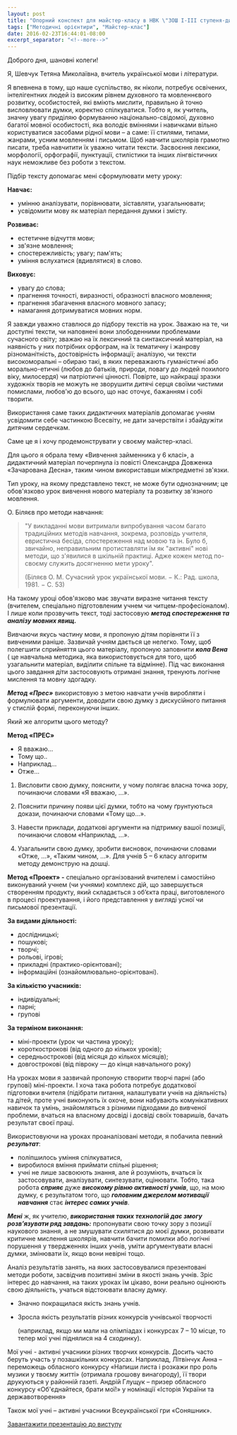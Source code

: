 ```yaml
---
layout: post
title: "Опорний конспект для майстер-класу в НВК \"ЗОШ І-ІІІ ступеня-дитячий садок\" смт. Заболоття"
tags: ["Методичні орієнтири", "Майстер-клас"]
date: 2016-02-23T16:44:01-08:00
excerpt_separator: "<!--more-->"
---
```


Доброго дня, шановні колеги!

Я, Шевчук Тетяна Миколаївна, вчитель української мови і літератури.

Я впевнена в тому, що наше суспільство, як ніколи, потребує освічених,
інтелігентних людей із високим рівнем духовного та мовленнєвого
розвитку, особистостей, які вміють мислити, правильно й точно
висловлювати думки, коректно спілкуватися. Тобто я, як учитель, значну
увагу приділяю формуванню національно-свідомої, духовно багатої мовної
особистості, яка володіє вміннями і навичками вільно користуватися
засобами рідної мови – а саме: її стилями, типами, жанрами, усним
мовленням і письмом. Щоб навчити школярів грамотно писати, треба
навчитити їх уважно читати тексти. Засвоєння лексики, морфології,
орфографії, пунктуації, стилістики та інших лінгвістичних наук неможливе
без роботи з текстом.

<!--more-->

Підбір тексту допомагає мені сформулювати мету уроку:

**Навчає:**

-   умінню аналізувати, порівнювати, зіставляти, узагальнювати;
-   усвідомити мову як матеріал передання думки і змісту.

**Розвиває:**

-   естетичне відчуття мови;
-   зв'язне мовлення;
-   спостережливість; увагу; пам'ять;
-   уміння вслухатися (вдивлятися) в слово.

**Виховує:**

-   увагу до слова;
-   прагнення точності, виразності, образності власного мовлення;
-   прагнення збагачення власного мовного запасу;
-   намагання дотримуватися мовних норм.

Я завжди уважно ставлюся до підбору текстів на урок. Зважаю на те, чи
доступні тексти, чи наповнені вони злободенними проблемами сучасного
світу; зважаю на їх лексичний та синтаксичний матеріал, на наявність у
них потрібних орфограм, на їх тематичну і жанрову різноманітність,
достовірність інформації; аналізую, чи тексти високоморальні – обираю
такі, в яких переважають гуманістичні або морально-етичні (любов до
батьків, природи, повагу до людей похилого віку, милосердя) чи
патріотичні цінності. Повірте, що найкращі зразки художніх творів не
можуть не зворушити дитячі серця своїми чистими помислами, любов'ю до
всього, що нас оточує, бажанням і собі творити.

Використання саме таких дидактичних матеріалів допомагає учням
усвідомити себе частинкою Всесвіту, не дати зачерствіти і збайдужіти
дитячим сердечкам.

Саме це я і хочу продемонструвати у своєму майстер-класі.

Для цього я обрала тему «Вивчення займенника у 6 класі», а дидактичний
матеріал почерпнула із повісті Олександра Довженка «Зачарована Десна»,
таким чином використавши міжпредметні зв'язки.

Тип уроку, на якому представлено текст, не може бути однозначним; це
обов'язково урок вивчення нового матеріалу та розвитку зв'язного
мовлення.

О. Біляєв про методи навчання:

> "У викладанні мови витримали випробування часом багато традиційних
> методів навчання, зокрема, розповідь учителя, евристична бесіда,
> спостереження над мовою та ін. Було б, звичайно, неправильним
> протиставляти їм як "активні" нові методи, що з'явилися в шкільній
> практиці. Адже кожен метод по-своєму служить досягненню мети уроку".
>
> (Біляєв О. М. Сучасний урок української мови. − К.: Рад. школа, 1981. −
> С. 53)

На такому уроці обов'язково має звучати виразне читання тексту
(вчителем, спеціально підготовленим учнем чи читцем-професіоналом). І
лише коли прозвучить текст, тоді застосовую ***метод спостереження та
аналізу мовних явищ.***

Вивчаючи якусь частину мови, я пропоную дітям порівняти її з вивченими
раніше. Зазвичай учням дається це нелегко. Тому, щоб полегшити
сприйняття цього матеріалу, пропоную заповнити ***кола Вена*** ( це
навчальна методика, яка використовується для того, щоб узагальнити
матеріал, виділити спільне та відмінне). Під час виконання цього
завдання діти застосовують отримані знання, тренують логічне мислення та
мовну здогадку.

***Метод «Прес»*** використовую з метою навчати учнів виробляти і
формулювати аргументи, доводити свою думку з дискусійного питання у
стислій формі, переконуючи інших.

Який же алгоритм цього методу?

**Метод «ПРЕС»**

-   Я вважаю…
-   Тому що..
-   Наприклад…
-   Отже…

  1.  Висловити свою думку, пояснити, у чому полягає власна точка зору,
      починаючи словами «Я вважаю, …».

  2.  Пояснити причину появи цієї думки, тобто на чому ґрунтуються докази,
      починаючи словами «Тому що…».

  3.  Навести приклади, додаткові аргументи на підтримку вашої позиції,
      починаючи словом «Наприклад, …».

  4.  Узагальнити свою думку, зробити висновок, починаючи словами «Отже,
      …», «Таким чином, …». Для учнів 5 – 6 класу алгоритм методу демонструю на дошці.

**Метод «Проект» -** спеціально організований вчителем і самостійно
виконуваний учнем (чи учнями) комплекс дій, що завершується створенням
продукту, який складається з об’єкта праці, виготовленого в процесі
проектування, і його представлення у вигляді усної чи письмової
презентації.

**За видами діяльності:**

- дослідницькі;
- пошукові;
- творчі;
- рольові, ігрові;
- прикладні (практико-орієнтовані);
- інформаційні (ознайомлювально-орієнтовані).

**За кількістю учасників:**

- індивідуальні;
- парні;
- групові

**За терміном виконання:**

- міні-проекти (урок чи частина уроку);
- короткострокові (від одного до кількох уроків);
- середньострокові (від місяця до кількох місяців);
- довгострокові (від півроку — до кінця навчального року)

На уроках мови я зазвичай пропоную створити творчі парні (або групові)
міні-проекти. І хоча така робота потребує додаткової підготовки вчителя
(підібрати питання, налаштувати учнів на діяльність) та дітей, проте
учні виконують їх охоче, вони набувають комунікативних навичок та умінь,
знайомляться з різними підходами до вивченої проблеми, вчаться на
власному досвіді і досвіді своїх товаришів, бачать результат своєї
праці.

Використовуючи на уроках проаналізовані методи, я побачила певний
***результат***:

-   поліпшилось уміння спілкуватися,
-   виробилося вміння приймати спільні рішення;
-   учні не лише засвоюють знання, але й розуміють, вчаться їх
    застосовувати, аналізувати, синтезувати, оцінювати. Тобто, така
    робота ***сприяє*** дуже ***високому рівню активності учнів***, що,
    на мою думку, є результатом того, що ***головним джерелом мотивації
    навчання*** стає ***інтерес самих учнів***.

***Мені*** ж, як учителю, ***використання таких технологій дає змогу***
***розв’язувати ряд завдань:*** пропонувати свою точку зору з позиції
наукового знання, а не змушувати схилятися до моєї думки, розвивати
критичне мислення школярів, навчити бачити помилки або логічні порушення
у твердженнях інших учнів, уміти арґументувати власні думки, змінювати
їх, якщо вони невірні тощо.

Аналіз результатів занять, на яких застосовувалися презентовані методи
роботи, засвідчив позитивні зміни в якості знань учнів. Зріс інтерес до
навчання, на таких уроках їм цікаво, вони реально оцінюють свою
діяльність, учаться відстоювати власну думку.

- Значно покращилася якість знань учнів.
- Зросла якість результатів різних конкурсів учнівської творчості

  (наприклад, якщо ми мали на олімпіадах і конкурсах 7 – 10 місце, то
  тепер мої учні піднялися на 4 сходинку).

Мої учні - активні учасники різних творчих конкурсів. Досить часто
беруть участь у позашкільних конкурсах. Наприклад, Літвінчук Анна –
переможець обласного конкурсу «Напиши листа і розкажи про роль музики у
твоєму житті» (отримала грошову винагороду), її твори друкуються у
районній газеті. Андрій Глущук – призер обласного конкурсу
«Об'єднайтеся, брати мої!» у номінації «Історія України та
державотворення»

Також мої учні – активні учасники Всеукраїнської гри «Соняшник».

<a class="button" href="https://drive.google.com/file/d/0ByRKCRcO5CVUbVA0RFV1a3hmbjQ/view?usp=sharing">Завантажити презентацію до виступу</a>

